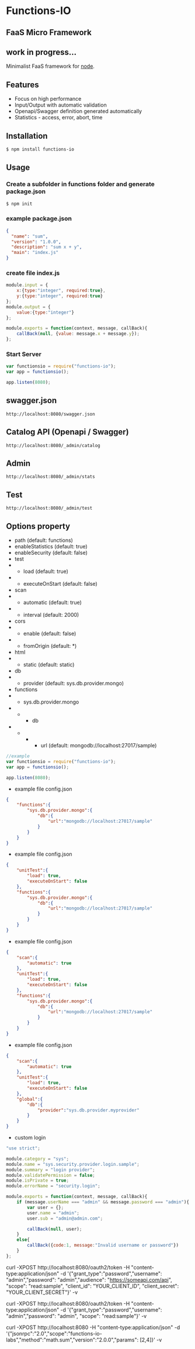 # Functions-IO
## FaaS Micro Framework
## work in progress...
Minimalist FaaS framework for [node](http://nodejs.org).

## Features
  * Focus on high performance
  * Input/Output with automatic validation
  * Openapi/Swagger definition generated automatically
  * Statistics - access, error, abort, time

## Installation
```bash
$ npm install functions-io
```

## Usage

### Create a subfolder in functions folder and generate package.json
```bash
$ npm init
```

### example package.json
```json
{
  "name": "sum",
  "version": "1.0.0",
  "description": "sum x + y",
  "main": "index.js"
}
```

### create file index.js

```javascript
module.input = {
    x:{type:"integer", required:true},
    y:{type:"integer", required:true}
};
module.output = {
    value:{type:"integer"}
};

module.exports = function(context, message, callBack){
    callBack(null, {value: message.x + message.y});
};
```

### Start Server
```javascript
var functionsio = require("functions-io");
var app = functionsio();

app.listen(8080);
```

## swagger.json
```
http://localhost:8080/swagger.json
```
## Catalog API (Openapi / Swagger)
```
http://localhost:8080/_admin/catalog
```
## Admin
```
http://localhost:8080/_admin/stats
```
## Test
```
http://localhost:8080/_admin/test
```

## Options property
* path (default: functions)
* enableStatistics (default: true)
* enableSecurity (default: false)
* test
* * load (default: true)
* * executeOnStart (default: false)
* scan
* * automatic (default: true)
* * interval (default: 2000)
* cors
* * enable (default: false)
* * fromOrigin (default: *)
* html
* * static (default: static)
* db
* * provider (default: sys.db.provider.mongo)
* functions
* * sys.db.provider.mongo
* * * db
* * * * url (default: mongodb://localhost:27017/sample)

```javascript
//example
var functionsio = require("functions-io");
var app = functionsio();

app.listen(8080);
```
* example file config.json
```json
{
    "functions":{
        "sys.db.provider.mongo":{
            "db":{
                "url":"mongodb://localhost:27017/sample"
            }
        }
    }
}
```

* example file config.json
```json
{
    "unitTest":{
        "load": true,
        "executeOnStart": false
    },
    "functions":{
        "sys.db.provider.mongo":{
            "db":{
                "url":"mongodb://localhost:27017/sample"
            }
        }
    }
}
```

* example file config.json
```json
{
    "scan":{
        "automatic": true
    },
    "unitTest":{
        "load": true,
        "executeOnStart": false
    },
    "functions":{
        "sys.db.provider.mongo":{
            "db":{
                "url":"mongodb://localhost:27017/sample"
            }
        }
    }
}
```

* example file config.json
```json
{
    "scan":{
        "automatic": true
    },
    "unitTest":{
        "load": true,
        "executeOnStart": false
    },
    "global":{
        "db":{
            "provider":"sys.db.provider.myprovider"
        }
    }
}
```

* custom login
```js
"use strict";

module.category = "sys";
module.name = "sys.security.provider.login.sample";
module.summary = "login provider";
module.validatePermission = false;
module.isPrivate = true;
module.errorName = "security.login";

module.exports = function(context, message, callBack){
    if (message.userName === "admin" && message.password === "admin"){
        var user = {};
        user.name = "admin";
        user.sub = "admin@admin.com";

        callBack(null, user);
    }
    else{
        callBack({code:1, message:"Invalid username or password"})
    }
};
```

curl -XPOST http://localhost:8080/oauth2/token -H "content-type:application/json" -d '{"grant_type":"password","username": "admin","password": "admin","audience": "https://someapi.com/api", "scope": "read:sample", "client_id": "YOUR_CLIENT_ID", "client_secret": "YOUR_CLIENT_SECRET"}' -v

curl -XPOST http://localhost:8080/oauth2/token -H "content-type:application/json" -d '{"grant_type":"password","username": "admin","password": "admin", "scope": "read:sample"}' -v

curl -XPOST http://localhost:8080 -H "content-type:application/json" -d '{"jsonrpc":"2.0","scope":"functions-io-labs","method":"math.sum","version":"2.0.0","params": [2,4]}' -v

